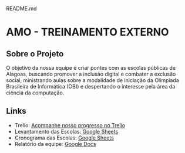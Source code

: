README.md

# AMO - TREINAMENTO EXTERNO

## Sobre o Projeto

O objetivo da nossa equipe é criar pontes com as escolas públicas de Alagoas, buscando promover a inclusão digital e combater a exclusão social, ministrando aulas sobre a modalidade de iniciação da Olimpíada Brasileira de Informática (OBI) e despertando o interesse pela área da ciência da computação.

## Links

- Trello: [Acompanhe nosso progresso no Trello](https://trello.com/invite/b/TIvrUSiD/ATTIdf0264b4a69296b3c33e13938513db41B28F451A/amo-treinamento-externo)
- Levantamento das Escolas: [Google Sheets](https://docs.google.com/spreadsheets/d/1HjrkqUOLxYOsn-qQC7Cc_FJcHHcPRReLYmI8NIVD0FQ/edit?usp=sharing)
- Cronograma das Escolas: [Google Sheets](https://docs.google.com/spreadsheets/d/1PXAE08nQJz5y8ECiW7f63Q4B6D0HAAUutvHwh-HSGro/edit?usp=sharing)
- Relatório da equipe: [Google Docs](https://docs.google.com/document/d/1aZ7D6suTJKSG0QgAXkqml7L10dKg5ROS-e8ggGIE-k4/edit?usp=sharing)
